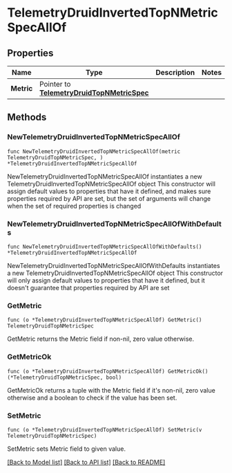 # TelemetryDruidInvertedTopNMetricSpecAllOf

## Properties

Name | Type | Description | Notes
------------ | ------------- | ------------- | -------------
**Metric** | Pointer to [**TelemetryDruidTopNMetricSpec**](telemetry.DruidTopNMetricSpec.md) |  | 

## Methods

### NewTelemetryDruidInvertedTopNMetricSpecAllOf

`func NewTelemetryDruidInvertedTopNMetricSpecAllOf(metric TelemetryDruidTopNMetricSpec, ) *TelemetryDruidInvertedTopNMetricSpecAllOf`

NewTelemetryDruidInvertedTopNMetricSpecAllOf instantiates a new TelemetryDruidInvertedTopNMetricSpecAllOf object
This constructor will assign default values to properties that have it defined,
and makes sure properties required by API are set, but the set of arguments
will change when the set of required properties is changed

### NewTelemetryDruidInvertedTopNMetricSpecAllOfWithDefaults

`func NewTelemetryDruidInvertedTopNMetricSpecAllOfWithDefaults() *TelemetryDruidInvertedTopNMetricSpecAllOf`

NewTelemetryDruidInvertedTopNMetricSpecAllOfWithDefaults instantiates a new TelemetryDruidInvertedTopNMetricSpecAllOf object
This constructor will only assign default values to properties that have it defined,
but it doesn't guarantee that properties required by API are set

### GetMetric

`func (o *TelemetryDruidInvertedTopNMetricSpecAllOf) GetMetric() TelemetryDruidTopNMetricSpec`

GetMetric returns the Metric field if non-nil, zero value otherwise.

### GetMetricOk

`func (o *TelemetryDruidInvertedTopNMetricSpecAllOf) GetMetricOk() (*TelemetryDruidTopNMetricSpec, bool)`

GetMetricOk returns a tuple with the Metric field if it's non-nil, zero value otherwise
and a boolean to check if the value has been set.

### SetMetric

`func (o *TelemetryDruidInvertedTopNMetricSpecAllOf) SetMetric(v TelemetryDruidTopNMetricSpec)`

SetMetric sets Metric field to given value.



[[Back to Model list]](../README.md#documentation-for-models) [[Back to API list]](../README.md#documentation-for-api-endpoints) [[Back to README]](../README.md)


